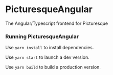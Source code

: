 # PicturesqueAngular

The Angular/Typescript frontend for Picturesque

### Running PicturesqueAngular

Use `yarn install` to install dependencies.

Use `yarn start` to launch a dev version.

Use `yarn build` to build a production version.
